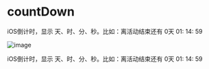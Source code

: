 # countDown
iOS倒计时，显示 天、时、分、秒。比如：离活动结束还有 0天 01: 14: 59

![image](https://github.com/zhengwenming/countDown/blob/master/倒计时/countDown.gif)

iOS倒计时，显示 天、时、分、秒。比如：离活动结束还有   0天 01: 14: 59
